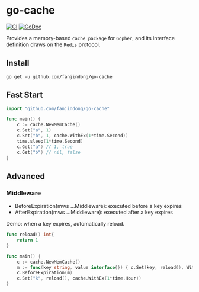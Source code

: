 # go-cache
[![CI](https://github.com/fanjindong/go-cache/actions/workflows/main.yml/badge.svg?branch=master)](https://github.com/fanjindong/go-cache/actions/workflows/main.yml)
[![GoDoc](https://godoc.org/github.com/fanjindong/go-cache?status.svg)](https://pkg.go.dev/github.com/fanjindong/go-cache)

Provides a memory-based `cache package` for `Gopher`, and its interface definition draws on the `Redis` protocol.

## Install

`go get -u github.com/fanjindong/go-cache`

## Fast Start

```go
import "github.com/fanjindong/go-cache"

func main() {
    c := cache.NewMemCache()
    c.Set("a", 1)
    c.Set("b", 1, cache.WithEx(1*time.Second))
    time.sleep(1*time.Second)
    c.Get("a") // 1, true
    c.Get("b") // nil, false
}
```

## Advanced

### Middleware
- BeforeExpiration(mws ...Middleware): executed before a key expires
- AfterExpiration(mws ...Middleware): executed after a key expires

Demo: when a key expires, automatically reload.

```go
func reload() int{
	return 1
}

func main() {
    c := cache.NewMemCache()
    m := func(key string, value interface{}) { c.Set(key, reload(), WithEx(1*time.Hour)) }
    c.BeforeExpiration(m)
    c.Set("k", reload(), cache.WithEx(1*time.Hour))
}
```

